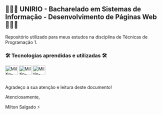 ## 👨🏻‍💻 UNIRIO - Bacharelado em Sistemas de Informação - Desenvolvimento de Páginas Web 👨🏻‍💻
Repositório utilizado para meus estudos na disciplina de Técnicas de Programação 1.

### 🛠️ Tecnologias aprendidas e utilizadas 🛠️
<div style="display: inline_block">
    <img align="center" alt="Miltin-HTML" height="30" width="40" src="https://cdn.jsdelivr.net/gh/devicons/devicon/icons/html5/html5-original.svg">
    <img align="center" alt="Miltin-CSS" height="30" width="40" src="https://cdn.jsdelivr.net/gh/devicons/devicon/icons/css3/css3-original.svg">
    <img align="center" alt="Miltin-JS" height="30" width="40" src="https://cdn.jsdelivr.net/gh/devicons/devicon/icons/javascript/javascript-original.svg">
</div>
<br>

Agradeço a sua atenção e leitura deste documento!

Atenciosamente, 

Milton Salgado ⚡